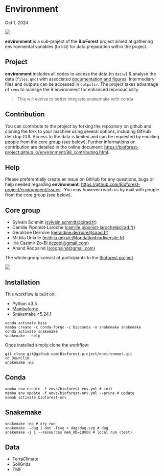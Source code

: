 # Environment
Oct 1, 2024

<div>

[![](https://www.repostatus.org/badges/latest/wip.svg)](https://www.repostatus.org/#wip)

</div>

**environment** is a sub-project of the **BioForest** project aimed at
gathering environmental variables (to list) for data preparation within
the project.

## Project

**environment** includes all codes to access the data (in `data/`) &
analyse the data (`files.qmd`) with associated [documentation and
figures](https://bioforest-project.github.io/LoggingDiversity/).
Intermediary files and outputs can be accessed in `outputs/`. The
project takes advantage of `renv` to manage the R environment for
enhanced reproducibility.

> This will evolve to better integrate snakemake with conda

## Contribution

You can contribute to the project by forking the repository on github
and cloning the fork to your machine using several options, including
GitHub desktop GUI. Access to the data is limited and can be requested
by emailing people from the core group (see below). Further informations
on contribution are detailed in the online document:
<https://bioforest-project.github.io/environment/98_contributing.html>.

## Help

Please preferentially create an issue on GitHub for any questions, bugs
or help needed regarding **environment**:
<https://github.com/Bioforest-project/environment/issues> . You may
however reach us by mail with people from the core group (see below).

## Core group

- Sylvain Schmitt (sylvain.schmitt@cirad.fr)
- Camille Piponiot-Laroche (camille.piponiot-laroche@cirad.fr)
- Géraldine Derroire (geraldine.derroire@cirad.fr)
- Mithila Unkule (mithila.unkule@fondationbiodiversite.fr)
- Irié Cazimir Zo-Bi (iczobi@gmail.com)
- Anand Roopsind (aroopsind@gmail.com)

The whole group consist of participants to the [Bioforest
project](https://www.fondationbiodiversite.fr/la-frb-en-action/programmes-et-projets/le-cesab/bioforest/).

![](https://www.fondationbiodiversite.fr/wp-content/uploads/2023/10/bioforest-ws1_web.jpeg)

## Installation

This workflow is built on:

- Python ≥3.5
- [Mambaforge](https://github.com/conda-forge/miniforge#mambaforge)
- Snakemake ≥5.24.1

<!-- -->

    conda activate base
    mamba create -c conda-forge -c bioconda -n snakemake snakemake
    conda activate snakemake
    snakemake --help

Once installed simply clone the workflow:

    git clone git@github.com:Bioforest-project/environment.git
    cd DownClim
    snakemake -np 

## Conda

    mamba env create -f envs/bioforest-env.yml # init
    mamba env update -f envs/bioforest-env.yml --prune # update
    mamab activate bioforest-env

## Snakemake

    snakemake -np # dry run
    snakemake --dag | dot -Tsvg > dag/dag.svg # dag
    snakemake -j 1 --resources mem_mb=10000 # local run (test)

## Data

- TerraClimate
- SoilGrids
- TMF
